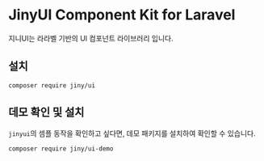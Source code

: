 # JinyUI Component Kit for Laravel
지니UI는 라라벨 기반의 UI 컴포넌트 라이브러리 입니다.

## 설치
```
composer require jiny/ui
```

## 데모 확인 및 설치
`jinyui`의 셈플 동작을 확인하고 싶다면, 데모 패키지를 설치하여 확인할 수 있습니다.
```
composer require jiny/ui-demo
```
